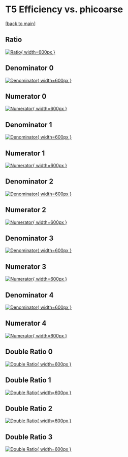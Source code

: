# T5 Efficiency vs. phicoarse

[[back to main](./)]



## Ratio

[![Ratio](../mtv/var/T5_vtr_13_-1_eff_phicoarse.png){ width=600px }](../mtv/var/T5_vtr_13_-1_eff_phicoarse.pdf)

## Denominator 0

[![Denominator](../mtv/den/T5_vtr_13_-1_eff_phicoarse_den0.png){ width=600px }](../mtv/den/T5_vtr_13_-1_eff_phicoarse_den0.pdf)

## Numerator 0

[![Numerator](../mtv/num/T5_vtr_13_-1_eff_phicoarse_num0.png){ width=600px }](../mtv/num/T5_vtr_13_-1_eff_phicoarse_num0.pdf)

## Denominator 1

[![Denominator](../mtv/den/T5_vtr_13_-1_eff_phicoarse_den1.png){ width=600px }](../mtv/den/T5_vtr_13_-1_eff_phicoarse_den1.pdf)

## Numerator 1

[![Numerator](../mtv/num/T5_vtr_13_-1_eff_phicoarse_num1.png){ width=600px }](../mtv/num/T5_vtr_13_-1_eff_phicoarse_num1.pdf)

## Denominator 2

[![Denominator](../mtv/den/T5_vtr_13_-1_eff_phicoarse_den2.png){ width=600px }](../mtv/den/T5_vtr_13_-1_eff_phicoarse_den2.pdf)

## Numerator 2

[![Numerator](../mtv/num/T5_vtr_13_-1_eff_phicoarse_num2.png){ width=600px }](../mtv/num/T5_vtr_13_-1_eff_phicoarse_num2.pdf)

## Denominator 3

[![Denominator](../mtv/den/T5_vtr_13_-1_eff_phicoarse_den3.png){ width=600px }](../mtv/den/T5_vtr_13_-1_eff_phicoarse_den3.pdf)

## Numerator 3

[![Numerator](../mtv/num/T5_vtr_13_-1_eff_phicoarse_num3.png){ width=600px }](../mtv/num/T5_vtr_13_-1_eff_phicoarse_num3.pdf)

## Denominator 4

[![Denominator](../mtv/den/T5_vtr_13_-1_eff_phicoarse_den4.png){ width=600px }](../mtv/den/T5_vtr_13_-1_eff_phicoarse_den4.pdf)

## Numerator 4

[![Numerator](../mtv/num/T5_vtr_13_-1_eff_phicoarse_num4.png){ width=600px }](../mtv/num/T5_vtr_13_-1_eff_phicoarse_num4.pdf)

## Double Ratio 0

[![Double Ratio](../mtv/ratio/T5_vtr_13_-1_eff_phicoarse_ratio0.png){ width=600px }](../mtv/ratio/T5_vtr_13_-1_eff_phicoarse_ratio0.pdf)

## Double Ratio 1

[![Double Ratio](../mtv/ratio/T5_vtr_13_-1_eff_phicoarse_ratio1.png){ width=600px }](../mtv/ratio/T5_vtr_13_-1_eff_phicoarse_ratio1.pdf)

## Double Ratio 2

[![Double Ratio](../mtv/ratio/T5_vtr_13_-1_eff_phicoarse_ratio2.png){ width=600px }](../mtv/ratio/T5_vtr_13_-1_eff_phicoarse_ratio2.pdf)

## Double Ratio 3

[![Double Ratio](../mtv/ratio/T5_vtr_13_-1_eff_phicoarse_ratio3.png){ width=600px }](../mtv/ratio/T5_vtr_13_-1_eff_phicoarse_ratio3.pdf)

